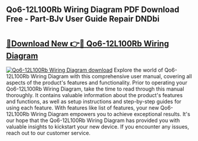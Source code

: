## Qo6-12L100Rb Wiring Diagram PDF Download Free - Part-BJv User Guide Repair DNDbi

# <h2><a href="http://dfu10dw.blite.top/?on=Qo6-12L100Rb+Wiring+Diagram">🔗Download New 👉🔴 Qo6-12L100Rb Wiring Diagram</a></h2>

[![Qo6-12L100Rb Wiring Diagram download](https://i.imgur.com/lujVjoI.png)](http://dfu10dw.blite.top/?on=Qo6-12L100Rb+Wiring+Diagram)
Explore the world of Qo6-12L100Rb Wiring Diagram with this comprehensive user manual, covering all aspects of the product's features and functionality. Prior to operating your Qo6-12L100Rb Wiring Diagram, take the time to read through this manual thoroughly. It contains valuable information about the product's features and functions, as well as setup instructions and step-by-step guides for using each feature. With features like list of features, your new Qo6-12L100Rb Wiring Diagram empowers you to achieve exceptional results. It's our hope that the Qo6-12L100Rb Wiring Diagram has provided you with valuable insights to kickstart your new device. If you encounter any issues, reach out to our customer service.
